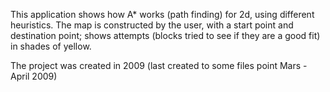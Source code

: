 This application shows how A* works (path finding) for 2d, using different heuristics.
The map is constructed by the user, with a start point and destination point; shows attempts (blocks tried to see if they are a good fit) in shades of yellow.

The project was created in 2009 (last created to some files point Mars - April 2009)